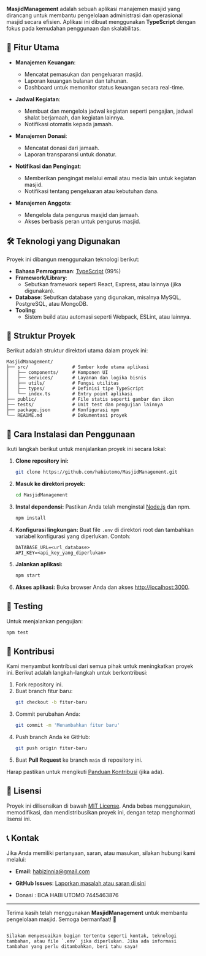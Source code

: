 **MasjidManagement** adalah sebuah aplikasi manajemen masjid yang dirancang untuk membantu pengelolaan administrasi dan operasional masjid secara efisien. Aplikasi ini dibuat menggunakan **TypeScript** dengan fokus pada kemudahan penggunaan dan skalabilitas.

## 🚀 Fitur Utama

- **Manajemen Keuangan**: 
  - Mencatat pemasukan dan pengeluaran masjid.
  - Laporan keuangan bulanan dan tahunan.
  - Dashboard untuk memonitor status keuangan secara real-time.

- **Jadwal Kegiatan**:
  - Membuat dan mengelola jadwal kegiatan seperti pengajian, jadwal shalat berjamaah, dan kegiatan lainnya.
  - Notifikasi otomatis kepada jamaah.

- **Manajemen Donasi**:
  - Mencatat donasi dari jamaah.
  - Laporan transparansi untuk donatur.

- **Notifikasi dan Pengingat**:
  - Memberikan pengingat melalui email atau media lain untuk kegiatan masjid.
  - Notifikasi tentang pengeluaran atau kebutuhan dana.

- **Manajemen Anggota**:
  - Mengelola data pengurus masjid dan jamaah.
  - Akses berbasis peran untuk pengurus masjid.

## 🛠️ Teknologi yang Digunakan

Proyek ini dibangun menggunakan teknologi berikut:
- **Bahasa Pemrograman**: [TypeScript](https://www.typescriptlang.org/) (99%)
- **Framework/Library**: 
  - Sebutkan framework seperti React, Express, atau lainnya (jika digunakan).
- **Database**: Sebutkan database yang digunakan, misalnya MySQL, PostgreSQL, atau MongoDB.
- **Tooling**:
  - Sistem build atau automasi seperti Webpack, ESLint, atau lainnya.

## 📂 Struktur Proyek

Berikut adalah struktur direktori utama dalam proyek ini:

```
MasjidManagement/
├── src/                # Sumber kode utama aplikasi
│   ├── components/     # Komponen UI
│   ├── services/       # Layanan dan logika bisnis
│   ├── utils/          # Fungsi utilitas
│   ├── types/          # Definisi tipe TypeScript
│   └── index.ts        # Entry point aplikasi
├── public/             # File statis seperti gambar dan ikon
├── tests/              # Unit test dan pengujian lainnya
├── package.json        # Konfigurasi npm
└── README.md           # Dokumentasi proyek
```

## 🔧 Cara Instalasi dan Penggunaan

Ikuti langkah berikut untuk menjalankan proyek ini secara lokal:

1. **Clone repository ini:**
   ```bash
   git clone https://github.com/habiutomo/MasjidManagement.git
   ```

2. **Masuk ke direktori proyek:**
   ```bash
   cd MasjidManagement
   ```

3. **Instal dependensi:**
   Pastikan Anda telah menginstal [Node.js](https://nodejs.org/) dan npm.
   ```bash
   npm install
   ```

4. **Konfigurasi lingkungan:**
   Buat file `.env` di direktori root dan tambahkan variabel konfigurasi yang diperlukan. Contoh:
   ```
   DATABASE_URL=<url_database>
   API_KEY=<api_key_yang_diperlukan>
   ```

5. **Jalankan aplikasi:**
   ```bash
   npm start
   ```

6. **Akses aplikasi:**
   Buka browser Anda dan akses [http://localhost:3000](http://localhost:3000).

## 🧪 Testing

Untuk menjalankan pengujian:
```bash
npm test
```

## 🤝 Kontribusi

Kami menyambut kontribusi dari semua pihak untuk meningkatkan proyek ini. Berikut adalah langkah-langkah untuk berkontribusi:

1. Fork repository ini.
2. Buat branch fitur baru:
   ```bash
   git checkout -b fitur-baru
   ```
3. Commit perubahan Anda:
   ```bash
   git commit -m 'Menambahkan fitur baru'
   ```
4. Push branch Anda ke GitHub:
   ```bash
   git push origin fitur-baru
   ```
5. Buat **Pull Request** ke branch `main` di repository ini.

Harap pastikan untuk mengikuti [Panduan Kontribusi](CONTRIBUTING.md) (jika ada).

## 📜 Lisensi

Proyek ini dilisensikan di bawah [MIT License](LICENSE). Anda bebas menggunakan, memodifikasi, dan mendistribusikan proyek ini, dengan tetap menghormati lisensi ini.

## 📞 Kontak

Jika Anda memiliki pertanyaan, saran, atau masukan, silakan hubungi kami melalui:

- **Email**: habizinnia@gmail.com
- **GitHub Issues**: [Laporkan masalah atau saran di sini](https://github.com/habiutomo/MasjidManagement/issues)

- Donasi : BCA HABI UTOMO
7445463876

---

Terima kasih telah menggunakan **MasjidManagement** untuk membantu pengelolaan masjid. Semoga bermanfaat! 🙏
```

Silakan menyesuaikan bagian tertentu seperti kontak, teknologi tambahan, atau file `.env` jika diperlukan. Jika ada informasi tambahan yang perlu ditambahkan, beri tahu saya!
